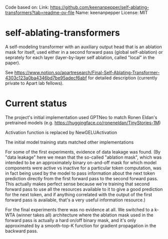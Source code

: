 Code based on:
Link: https://github.com/keenanpepper/self-ablating-transformers?tab=readme-ov-file
Name: keenanpepper
License: MIT


# self-ablating-transformers
A self-modeling transformer with an auxiliary output head that is an ablation mask for itself, used either in a second forward pass (global self-ablation) or seprately for each layer (layer-by-layer self ablation, called "local" in the paper).

See https://www.notion.so/apartresearch/Final-Self-Ablating-Transformer-4303c123a0ba4346bd7be95adecf6abf for detailed description (currently private to Apart lab fellows).

# Current status

The project's initial implementation used GPTNeo to match Ronen Eldan's pretrained models (e.g. https://huggingface.co/roneneldan/TinyStories-1M)

Activation function is replaced by NewGELUActivation

The initial model training stats matched other implementations 

For some of the first experiments, evidence of data leakage was found. (By "data leakage" here we mean that the so-called "ablation mask", which was intended to be an approximately binary on-and-off mask for which model components were active vs inactive for a particular token computation, was in fact being used by the model to pass information about the next token prediction directly from the first forward pass to the second forward pass. This actually makes perfect sense because we're training that second forward pass to use all the resources available to it to give a good prediction for the next token, and if anything correlated with the output of the first forward pass is available, that's a very useful information resource.)

For the final experiments there was no evidence at all. We switched to a k-WTA (winner takes all) architecture where the ablation mask used in the forward pass is actually a hard on/off binary mask, and it's only approximated by a smooth-top-K function for gradient propagation in the backward pass.
